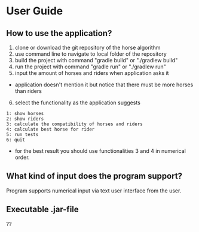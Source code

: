 # User Guide

## How to use the application?

1. clone or download the git repository of the horse algorithm
2. use command line to navigate to local folder of the repository
3. build the project with command "gradle build" or "./gradlew build"
4. run the project with command "gradle run" or "./gradlew run"
5. input the amount of horses and riders when application asks it
  - application doesn't mention it but notice that there must be more horses than riders
6. select the functionality as the application suggests
```
1: show horses
2: show riders
3: calculate the compatibility of horses and riders
4: calculate best horse for rider
5: run tests
6: quit
```
  - for the best result you should use functionalities 3 and 4 in numerical order.
 
## What kind of input does the program support?
Program supports numerical input via text user interface from the user.

## Executable .jar-file
??
